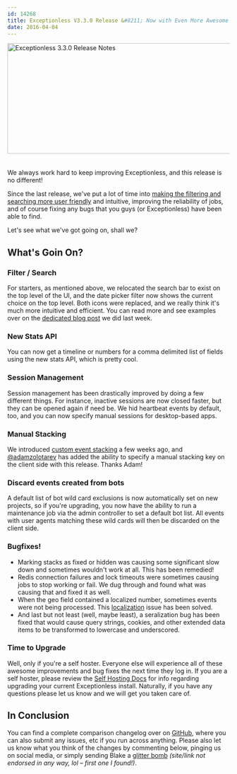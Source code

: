 ```yaml
---
id: 14268
title: Exceptionless V3.3.0 Release &#8211; Now with Even More Awesome
date: 2016-04-04
---
```

<img loading="lazy" class="aligncenter size-full wp-image-14271" style="margin-bottom: 20px;" src="/assets/Exceptionless3-3-0-release-notes.jpg" alt="Exceptionless 3.3.0 Release Notes" width="708" height="250" data-id="14271" srcset="/assets/Exceptionless3-3-0-release-notes.jpg 708w, /assets/Exceptionless3-3-0-release-notes-300x106.jpg 300w" sizes="(max-width: 708px) 100vw, 708px" />

We always work hard to keep improving Exceptionless, and this release is no different!

Since the last release, we've put a lot of time into <a href="/filter-improvements-exceptionless-single-page-app/" target="_blank">making the filtering and searching more user friendly</a> and intuitive, improving the reliability of jobs, and of course fixing any bugs that you guys (or Exceptionless) have been able to find.

Let's see what we've got going on, shall we?<!--more-->

## What's Goin On?

### Filter / Search

For starters, as mentioned above, we relocated the search bar to exist on the top level of the UI, and the date picker filter now shows the current choice on the top level. Both icons were replaced, and we really think it's much more intuitive and efficient. You can read more and see examples over on the <a href="/filter-improvements-exceptionless-single-page-app/" target="_blank">dedicated blog post</a> we did last week.

### New Stats API

You can now get a timeline or numbers for a comma delimited list of fields using the new stats API, which is pretty cool.

### Session Management

Session management has been drastically improved by doing a few different things. For instance, inactive sessions are now closed faster, but they can be opened again if need be. We hid heartbeat events by default, too, and you can now specify manual sessions for desktop-based apps.

### Manual Stacking

We introduced <a href="/custom-event-stacking-in-exceptionless/" target="_blank">custom event stacking</a> a few weeks ago, and <a href="https://github.com/adamzolotarev" target="_blank">@adamzolotarev</a> has added the ability to specify a manual stacking key on the client side with this release. Thanks Adam!

### Discard events created from bots

A default list of bot wild card exclusions is now automatically set on new projects, so if you're upgrading, you now have the ability to run a maintenance job via the admin controller to set a default bot list. All events with user agents matching these wild cards will then be discarded on the client side.

### Bugfixes!

* Marking stacks as fixed or hidden was causing some significant slow down and sometimes wouldn't work at all. This has been remedied!
* Redis connection failures and lock timeouts were sometimes causing jobs to stop working or fail. We dug through and found what was causing that and fixed it as well.
* When the geo field contained a localized number, sometimes events were not being processed. This <a href="/add-reverse-geocoding-to-your-app/" target="_blank">localization</a> issue has been solved.
* And last but not least (well, maybe least), a seralization bug has been fixed that would cause query strings, cookies, and other extended data items to be transformed to lowercase and underscored.

### Time to Upgrade

Well, only if you're a self hoster. Everyone else will experience all of these awesome improvements and bug fixes the next time they log in. If you are a self hoster, please review the <a href="https://github.com/exceptionless/Exceptionless/wiki/Self-Hosting" target="_blank">Self Hosting Docs</a> for info regarding upgrading your current Exceptionless install. Naturally, if you have any questions please let us know and we will get you taken care of.

## In Conclusion

You can find a complete comparison changelog over on <a href="https://github.com/exceptionless/Exceptionless/compare/v3.2.1...v3.3.0" target="_blank">GitHub</a>, where you can also submit any issues, etc if you run across anything. Please also let us know what you think of the changes by commenting below, pinging us on social media, or simply sending Blake a <a href="http://www.ruindays.com/products/spring-loaded-glitter-bomb" target="_blank">glitter bomb</a> _(site/link not endorsed in any way, lol &#8211; first one I found!)_.
